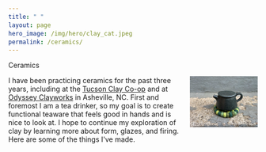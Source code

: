 ```yaml
---
title: " "
layout: page
hero_image: /img/hero/clay_cat.jpeg
permalink: /ceramics/
---
```


<!--
<style type="text/css">
    img { border: 1px solid #000000; }
</style>
-->

<div class="container is-max-desktop">
    <p class="title is-2">Ceramics</p>
</div>

<div class="container is-max-desktop">
	<div class="columns">
		<div class="column is-4">
			I have been practicing ceramics for the past three years, including at the <a href="https://www.tucsonclayco-op.com/">Tucson Clay Co-op</a> and at <a href="https://www.odysseyclayworks.com/">Odyssey Clayworks</a> in Asheville, NC. First and foremost I am a tea drinker, so my goal is to create functional teaware that feels good in hands and is nice to look at. I hope to continue my exploration of clay by learning more about form, glazes, and firing. Here are some of the things I've made.
		</div>
		<div class="column is-8">
			<img src="/img/ceramics/simple_black_teapot.jpeg" alt="Maize pollen grains in oil">
		</div>
	</div>
</div>
